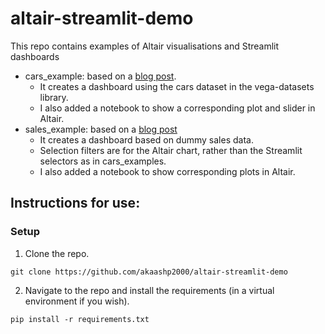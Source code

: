 # altair-streamlit-demo

This repo contains examples of Altair visualisations and Streamlit dashboards

* cars_example: based on a [blog post](https://sakizo-blog.com/en/586/).
  * It creates a dashboard using the cars dataset in the vega-datasets library.
  * I also added a notebook to show a corresponding plot and slider in Altair.
* sales_example: based on a [blog post](https://blog.streamlit.io/drill-downs-and-filtering-with-streamlit-and-altair/)
  * It creates a dashboard based on dummy sales data.
  * Selection filters are for the Altair chart, rather than the Streamlit selectors as in cars_examples.
  * I also added a notebook to show corresponding plots in Altair.

## Instructions for use:

### Setup

1. Clone the repo.

``` git clone https://github.com/akaashp2000/altair-streamlit-demo ```

2. Navigate to the repo and install the requirements (in a virtual environment if you wish).

``` pip install -r requirements.txt ```